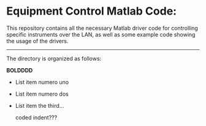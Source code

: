 Equipment Control Matlab Code:
==============================
This repository contains all the necessary Matlab driver code for controlling specific instruments over the LAN, as well as some example code showing the usage of the drivers.
- - - - - - - - - - - - - - - - - - - - - - - - - - - - - -

The directory is organized as follows:



**BOLDDDD**

- List item numero uno
- List item numero dos
- List item the third…

	coded indent???